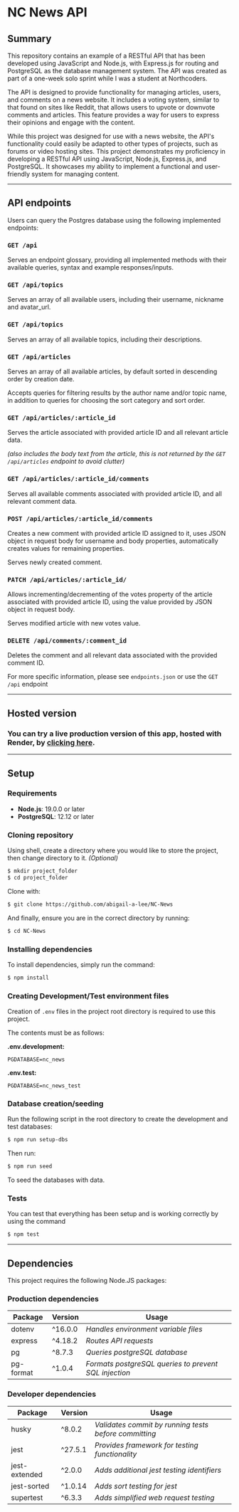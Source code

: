 # **NC News API**

## **Summary**

This repository contains an example of a RESTful API that has been developed using JavaScript and Node.js, with Express.js for routing and PostgreSQL as the database management system. The API was created as part of a one-week solo sprint while I was a student at Northcoders.

The API is designed to provide functionality for managing articles, users, and comments on a news website. It includes a voting system, similar to that found on sites like Reddit, that allows users to upvote or downvote comments and articles. This feature provides a way for users to express their opinions and engage with the content.

While this project was designed for use with a news website, the API's functionality could easily be adapted to other types of projects, such as forums or video hosting sites. This project demonstrates my proficiency in developing a RESTful API using JavaScript, Node.js, Express.js, and PostgreSQL. It showcases my ability to implement a functional and user-friendly system for managing content.

---

## **API endpoints**

Users can query the Postgres database using the following implemented endpoints:

### **`GET /api`**

Serves an endpoint glossary, providing all implemented methods with their available queries, syntax and example responses/inputs.

### **`GET /api/topics`**

Serves an array of all available users, including their username, nickname and avatar_url.

### **`GET /api/topics`**

Serves an array of all available topics, including their descriptions.

### **`GET /api/articles`**

Serves an array of all available articles, by default sorted in descending order by creation date.

Accepts queries for filtering results by the author name and/or topic name, in addition to queries for choosing the sort category and sort order.

### **`GET /api/articles/:article_id`**

Serves the article associated with provided article ID and all relevant article data.

_(also includes the body text from the article, this is not returned by the `GET /api/articles` endpoint to avoid clutter)_

### **`GET /api/articles/:article_id/comments`**

Serves all available comments associated with provided article ID, and all relevant comment data.

### **`POST /api/articles/:article_id/comments`**

Creates a new comment with provided article ID assigned to it, uses JSON object in request body for username and body properties, automatically creates values for remaining properties.

Serves newly created comment.

### **`PATCH /api/articles/:article_id/`**

Allows incrementing/decrementing of the votes property of the article associated with provided article ID, using the value provided by JSON object in request body.

Serves modified article with new votes value.

### **`DELETE /api/comments/:comment_id`**

Deletes the comment and all relevant data associated with the provided comment ID.

For more specific information, please see `endpoints.json` or use the `GET /api` endpoint

---

## **Hosted version**

### **You can try a live production version of this app, hosted with Render, by [clicking here](https://abi-nc-news.onrender.com/api).**

---

## **Setup**

### **Requirements**

- **Node.js**: 19.0.0 or later
- **PostgreSQL**: 12.12 or later

### **Cloning repository**

Using shell, create a directory where you would like to store the project, then change directory to it. _(Optional)_

```bash
$ mkdir project_folder
$ cd project_folder
```

Clone with:

```bash
$ git clone https://github.com/abigail-a-lee/NC-News
```

And finally, ensure you are in the correct directory by running:

```bash
$ cd NC-News
```

### **Installing dependencies**

To install dependencies, simply run the command:

```bash
$ npm install
```

### **Creating Development/Test environment files**

Creation of `.env` files in the project root directory is required to use this project.

The contents must be as follows:

**.env.development:**

```
PGDATABASE=nc_news
```

**.env.test:**

```
PGDATABASE=nc_news_test
```

### **Database creation/seeding**

Run the following script in the root directory to create the development and test databases:

```bash
$ npm run setup-dbs
```

Then run:

```bash
$ npm run seed
```

To seed the databases with data.

### **Tests**

You can test that everything has been setup and is working correctly by using the command

```bash
$ npm test
```

---

## **Dependencies**

This project requires the following Node.JS packages:

### **Production dependencies**

| **Package** | **Version** | **Usage**                                             |
| ----------- | ----------- | ----------------------------------------------------- |
| dotenv      | ^16.0.0     | _Handles environment variable files_                  |
| express     | ^4.18.2     | _Routes API requests_                                 |
| pg          | ^8.7.3      | _Queries postgreSQL database_                         |
| pg-format   | ^1.0.4      | _Formats postgreSQL queries to prevent SQL injection_ |

### **Developer dependencies**

| **Package**   | **Version** | **Usage**                                             |
| ------------- | ----------- | ----------------------------------------------------- |
| husky         | ^8.0.2      | _Validates commit by running tests before committing_ |
| jest          | ^27.5.1     | _Provides framework for testing functionality_        |
| jest-extended | ^2.0.0      | _Adds additional jest testing identifiers_            |
| jest-sorted   | ^1.0.14     | _Adds sort testing for jest_                          |
| supertest     | ^6.3.3      | _Adds simplified web request testing_                 |
